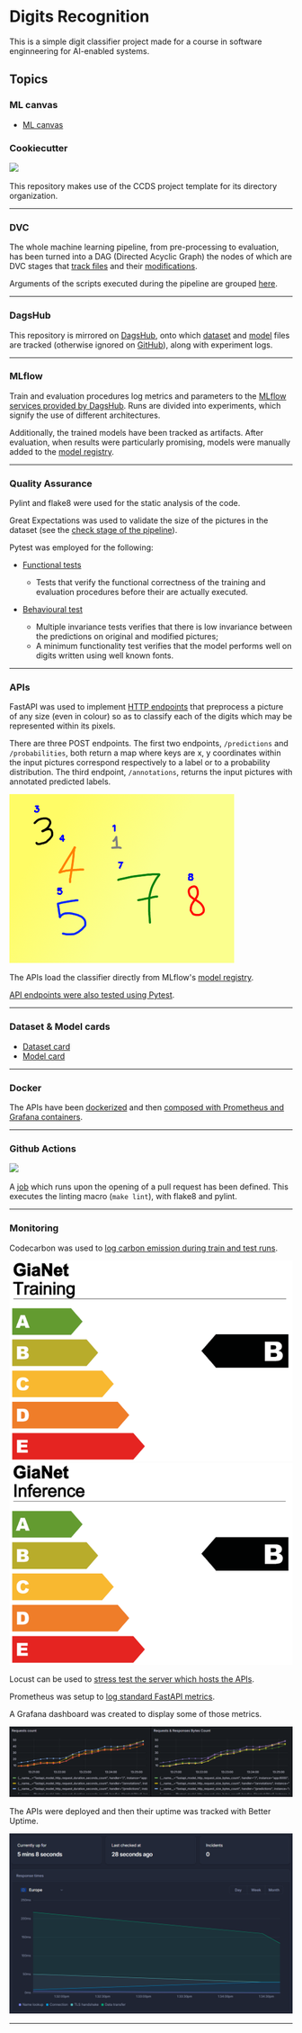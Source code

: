 # Digits Recognition

This is a simple digit classifier project made for a course in software enginneering for AI-enabled systems.

## Topics

### ML canvas

- [ML canvas](canvas.md)

### Cookiecutter
<a target="_blank" href="https://cookiecutter-data-science.drivendata.org/">
    <img src="https://img.shields.io/badge/CCDS-Project%20template-328F97?logo=cookiecutter" />
</a>

This repository makes use of the CCDS project template for its directory organization.

--------

### DVC

The whole machine learning pipeline, from pre-processing to evaluation, has been turned into a DAG (Directed Acyclic Graph) the nodes of which are DVC stages that [track files](dvc.yaml) and their [modifications](dvc.lock).

Arguments of the scripts executed during the pipeline are grouped [here](params.yaml).

--------

### DagsHub

This repository is mirrored on [DagsHub](https://dagshub.com/GianmarcoTurchiano/Digits-Recognition), onto which [dataset](data/) and [model](models/) files are tracked (otherwise ignored on [GitHub](https://github.com/GianmarcoTurchiano/Digits-Recognition/)), along with experiment logs.

--------

### MLflow

Train and evaluation procedures log metrics and parameters to the [MLflow services provided by DagsHub](https://dagshub.com/GianmarcoTurchiano/Digits-Recognition.mlflow/). Runs are divided into experiments, which signify the use of different architectures.

Additionally, the trained models have been tracked as artifacts. After evaluation, when results were particularly promising, models were manually added to the [model registry](https://dagshub.com/GianmarcoTurchiano/Digits-Recognition.mlflow/).

--------

### Quality Assurance

Pylint and flake8 were used for the static analysis of the code.

Great Expectations was used to validate the size of the pictures in the dataset (see the [check stage of the pipeline](digits_recognition/experimentation/dataset/check.py)).

Pytest was employed for the following:

- [Functional tests](digits_recognition/experimentation/modeling/tests/functional_tests)

    - Tests that verify the functional correctness of the training and evaluation procedures before their are actually executed.
- [Behavioural test](digits_recognition/experimentation/modeling/tests/behavioral_tests/)
    - Multiple invariance tests verifies that there is low invariance between the predictions on original and modified pictures;
    - A minimum functionality test verifies that the model performs well on digits written using well known fonts.

--------

### APIs

FastAPI was used to implement [HTTP endpoints](digits_recognition/api/endpoints.py) that preprocess a picture of any size (even in colour) so as to classify each of the digits which may be represented within its pixels.

There are three POST endpoints. The first two endpoints, `/predictions` and `/probabilities`, both return a map where keys are x, y coordinates within the input pictures correspond respectively to a label or to a probability distribution. The third endpoint, `/annotations`, returns the input pictures with annotated predicted labels.

![image](annotations.png)

The APIs load the classifier directly from MLflow's [model registry](https://dagshub.com/GianmarcoTurchiano/Digits-Recognition.mlflow/#/models/GiaNet).

[API endpoints were also tested using Pytest](digits_recognition/api/tests/test_endpoints.py).

--------

### Dataset & Model cards

- [Dataset card](data/readme.md)
- [Model card](models/readme.md)

--------

### Docker

The APIs have been [dockerized](dockerfile) and then [composed with Prometheus and Grafana containers](docker-compose.yml).

--------

### Github Actions

<img src="https://github.com/GianmarcoTurchiano/Digits-Recognition/workflows/QA/badge.svg" />

A [job](.github/workflows/qa.yaml) which runs upon the opening of a pull request has been defined. This executes the linting macro (`make lint`), with flake8 and pylint.

--------

### Monitoring

Codecarbon was used to [log carbon emission during train and test runs](emissions.csv).

![image](training_energy.png)
![image](inference_energy.png)

Locust can be used to [stress test the server which hosts the APIs](locustfile.py).

Prometheus was setup to [log standard FastAPI metrics](digits_recognition/api/monitoring.py).

A Grafana dashboard was created to display some of those metrics.

![image](grafana_dashboard.png)

The APIs were deployed and then their uptime was tracked with Better Uptime. 

![image](uptime.png)

--------
